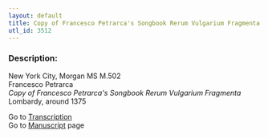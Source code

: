 ```yaml
---
layout: default
title: Copy of Francesco Petrarca's Songbook Rerum Vulgarium Fragmenta
utl_id: 3512
---
```


###  Description:

New York City, Morgan MS M.502<br>
Francesco Petrarca<br>
_Copy of Francesco Petrarca's Songbook Rerum Vulgarium Fragmenta_<br>
Lombardy, around 1375

Go to [Transcription](https://centerfordigitalhumanities.github.io/Newberry-Italian-paleography/transcriptions/306)<br>
Go to [Manuscript](https://centerfordigitalhumanities.github.io/Newberry-Italian-paleography/www/record.html?id=306) page <br>
